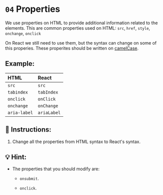 # `04` Properties

We use properties on HTML to provide additional information related to the elements.  This are common properties used on HTML: `src`, `href`, `style`, `onchange`, `onclick`

On React we still need to use them, but the syntax can change on some of this properies. These properites should be written on [camelCase](https://www.theserverside.com/answer/Camel-case-vs-snake-case-Whats-the-difference#:~:text=When%20multiple%20words%20are%20used,between%20words%20to%20create%20separation.).

## Example:

|HTML        |   React   |
|:-----------|:----------|
|`src`       |  `src`    |
| `tabindex` |`tabIndex` |
| `onclick`  | `onClick` |
| `onchange` |`onChange` |
|`aria-label`|`ariaLabel`|

## 📝 Instructions:

1. Change all the properties from HTML syntax to React's syntax.

## 💡 Hint:

+ The properties that you should modify are:

    + `onsubmit`.

    + `onclick`.